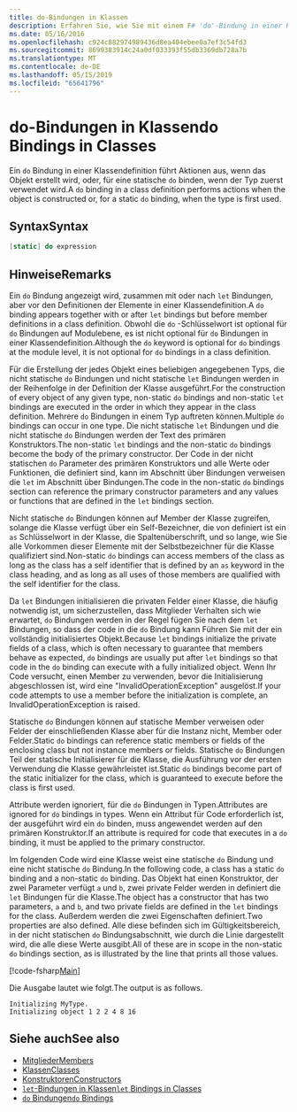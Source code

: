 ```yaml
---
title: do-Bindungen in Klassen
description: Erfahren Sie, wie Sie mit einem F# 'do'-Bindung in einer Klassendefinition, Aktionen ausgeführt werden, wenn das Objekt erstellt wird, oder wenn der Typ zuerst verwendet wird.
ms.date: 05/16/2016
ms.openlocfilehash: c924c882974989436d8ea404ebee0a7ef3c54fd3
ms.sourcegitcommit: 8699383914c24a0df033393f55db3369db728a7b
ms.translationtype: MT
ms.contentlocale: de-DE
ms.lasthandoff: 05/15/2019
ms.locfileid: "65641796"
---
```

# <a name="do-bindings-in-classes"></a><span data-ttu-id="80026-103">do-Bindungen in Klassen</span><span class="sxs-lookup"><span data-stu-id="80026-103">do Bindings in Classes</span></span>

<span data-ttu-id="80026-104">Ein `do` Bindung in einer Klassendefinition führt Aktionen aus, wenn das Objekt erstellt wird, oder, für eine statische `do` binden, wenn der Typ zuerst verwendet wird.</span><span class="sxs-lookup"><span data-stu-id="80026-104">A `do` binding in a class definition performs actions when the object is constructed or, for a static `do` binding, when the type is first used.</span></span>

## <a name="syntax"></a><span data-ttu-id="80026-105">Syntax</span><span class="sxs-lookup"><span data-stu-id="80026-105">Syntax</span></span>

```fsharp
[static] do expression
```

## <a name="remarks"></a><span data-ttu-id="80026-106">Hinweise</span><span class="sxs-lookup"><span data-stu-id="80026-106">Remarks</span></span>

<span data-ttu-id="80026-107">Ein `do` Bindung angezeigt wird, zusammen mit oder nach `let` Bindungen, aber vor den Definitionen der Elemente in einer Klassendefinition.</span><span class="sxs-lookup"><span data-stu-id="80026-107">A `do` binding appears together with or after `let` bindings but before member definitions in a class definition.</span></span> <span data-ttu-id="80026-108">Obwohl die `do` -Schlüsselwort ist optional für `do` Bindungen auf Modulebene, es ist nicht optional für `do` Bindungen in einer Klassendefinition.</span><span class="sxs-lookup"><span data-stu-id="80026-108">Although the `do` keyword is optional for `do` bindings at the module level, it is not optional for `do` bindings in a class definition.</span></span>

<span data-ttu-id="80026-109">Für die Erstellung der jedes Objekt eines beliebigen angegebenen Typs, die nicht statische `do` Bindungen und nicht statische `let` Bindungen werden in der Reihenfolge in der Definition der Klasse ausgeführt.</span><span class="sxs-lookup"><span data-stu-id="80026-109">For the construction of every object of any given type, non-static `do` bindings and non-static `let` bindings are executed in the order in which they appear in the class definition.</span></span> <span data-ttu-id="80026-110">Mehrere `do` Bindungen in einem Typ auftreten können.</span><span class="sxs-lookup"><span data-stu-id="80026-110">Multiple `do` bindings can occur in one type.</span></span> <span data-ttu-id="80026-111">Die nicht statische `let` Bindungen und die nicht statische `do` Bindungen werden der Text des primären Konstruktors.</span><span class="sxs-lookup"><span data-stu-id="80026-111">The non-static `let` bindings and the non-static `do` bindings become the body of the primary constructor.</span></span> <span data-ttu-id="80026-112">Der Code in der nicht statischen `do` Parameter des primären Konstruktors und alle Werte oder Funktionen, die definiert sind, kann im Abschnitt über Bindungen verweisen die `let` im Abschnitt über Bindungen.</span><span class="sxs-lookup"><span data-stu-id="80026-112">The code in the non-static `do` bindings section can reference the primary constructor parameters and any values or functions that are defined in the `let` bindings section.</span></span>

<span data-ttu-id="80026-113">Nicht statische `do` Bindungen können auf Member der Klasse zugreifen, solange die Klasse verfügt über ein Self-Bezeichner, die von definiert ist ein `as` Schlüsselwort in der Klasse, die Spaltenüberschrift, und so lange, wie Sie alle Vorkommen dieser Elemente mit der Selbstbezeichner für die Klasse qualifiziert sind.</span><span class="sxs-lookup"><span data-stu-id="80026-113">Non-static `do` bindings can access members of the class as long as the class has a self identifier that is defined by an `as` keyword in the class heading, and as long as all uses of those members are qualified with the self identifier for the class.</span></span>

<span data-ttu-id="80026-114">Da `let` Bindungen initialisieren die privaten Felder einer Klasse, die häufig notwendig ist, um sicherzustellen, dass Mitglieder Verhalten sich wie erwartet, `do` Bindungen werden in der Regel fügen Sie nach dem `let` Bindungen, so dass der code in die `do` Bindung kann Führen Sie mit der ein vollständig initialisiertes Objekt.</span><span class="sxs-lookup"><span data-stu-id="80026-114">Because `let` bindings initialize the private fields of a class, which is often necessary to guarantee that members behave as expected, `do` bindings are usually put after `let` bindings so that code in the `do` binding can execute with a fully initialized object.</span></span> <span data-ttu-id="80026-115">Wenn Ihr Code versucht, einen Member zu verwenden, bevor die Initialisierung abgeschlossen ist, wird eine "InvalidOperationException" ausgelöst.</span><span class="sxs-lookup"><span data-stu-id="80026-115">If your code attempts to use a member before the initialization is complete, an InvalidOperationException is raised.</span></span>

<span data-ttu-id="80026-116">Statische `do` Bindungen können auf statische Member verweisen oder Felder der einschließenden Klasse aber für die Instanz nicht, Member oder Felder.</span><span class="sxs-lookup"><span data-stu-id="80026-116">Static `do` bindings can reference static members or fields of the enclosing class but not instance members or fields.</span></span> <span data-ttu-id="80026-117">Statische `do` Bindungen Teil der statische Initialisierer für die Klasse, die Ausführung vor der ersten Verwendung die Klasse gewährleistet ist.</span><span class="sxs-lookup"><span data-stu-id="80026-117">Static `do` bindings become part of the static initializer for the class, which is guaranteed to execute before the class is first used.</span></span>

<span data-ttu-id="80026-118">Attribute werden ignoriert, für die `do` Bindungen in Typen.</span><span class="sxs-lookup"><span data-stu-id="80026-118">Attributes are ignored for `do` bindings in types.</span></span> <span data-ttu-id="80026-119">Wenn ein Attribut für Code erforderlich ist, der ausgeführt wird ein `do` binden, muss angewendet werden auf den primären Konstruktor.</span><span class="sxs-lookup"><span data-stu-id="80026-119">If an attribute is required for code that executes in a `do` binding, it must be applied to the primary constructor.</span></span>

<span data-ttu-id="80026-120">Im folgenden Code wird eine Klasse weist eine statische `do` Bindung und eine nicht statische `do` Bindung.</span><span class="sxs-lookup"><span data-stu-id="80026-120">In the following code, a class has a static `do` binding and a non-static `do` binding.</span></span> <span data-ttu-id="80026-121">Das Objekt hat einen Konstruktor, der zwei Parameter verfügt `a` und `b`, zwei private Felder werden in definiert die `let` Bindungen für die Klasse.</span><span class="sxs-lookup"><span data-stu-id="80026-121">The object has a constructor that has two parameters, `a` and `b`, and two private fields are defined in the `let` bindings for the class.</span></span> <span data-ttu-id="80026-122">Außerdem werden die zwei Eigenschaften definiert.</span><span class="sxs-lookup"><span data-stu-id="80026-122">Two properties are also defined.</span></span> <span data-ttu-id="80026-123">Alle diese befinden sich im Gültigkeitsbereich, in der nicht statischen `do` Bindungsabschnitt, wie durch die Linie dargestellt wird, die alle diese Werte ausgibt.</span><span class="sxs-lookup"><span data-stu-id="80026-123">All of these are in scope in the non-static `do` bindings section, as is illustrated by the line that prints all those values.</span></span>

[!code-fsharp[Main](../../../../samples/snippets/fsharp/lang-ref-1/snippet3101.fs)]

<span data-ttu-id="80026-124">Die Ausgabe lautet wie folgt.</span><span class="sxs-lookup"><span data-stu-id="80026-124">The output is as follows.</span></span>

```console
Initializing MyType.
Initializing object 1 2 2 4 8 16
```

## <a name="see-also"></a><span data-ttu-id="80026-125">Siehe auch</span><span class="sxs-lookup"><span data-stu-id="80026-125">See also</span></span>

- [<span data-ttu-id="80026-126">Mitglieder</span><span class="sxs-lookup"><span data-stu-id="80026-126">Members</span></span>](index.md)
- [<span data-ttu-id="80026-127">Klassen</span><span class="sxs-lookup"><span data-stu-id="80026-127">Classes</span></span>](../classes.md)
- [<span data-ttu-id="80026-128">Konstruktoren</span><span class="sxs-lookup"><span data-stu-id="80026-128">Constructors</span></span>](constructors.md)
- [<span data-ttu-id="80026-129">`let`-Bindungen in Klassen</span><span class="sxs-lookup"><span data-stu-id="80026-129">`let` Bindings in Classes</span></span>](let-bindings-in-classes.md)
- [<span data-ttu-id="80026-130">`do` Bindungen</span><span class="sxs-lookup"><span data-stu-id="80026-130">`do` Bindings</span></span>](../functions/do-Bindings.md)
